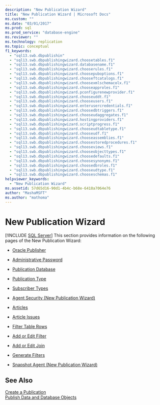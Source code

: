 ```yaml
---
description: "New Publication Wizard"
title: "New Publication Wizard | Microsoft Docs"
ms.custom: ""
ms.date: "03/01/2017"
ms.prod: sql
ms.prod_service: "database-engine"
ms.reviewer: ""
ms.technology: replication
ms.topic: conceptual
f1_keywords: 
  - "sql13.swb.dbpublishin"
  - "sql13.swb.dbpublishingwizard.choosetables.f1"
  - "sql13.swb.dbpublishingwizard.databasename.f1"
  - "sql13.swb.dbpublishingwizard.chooserules.f1"
  - "sql13.swb.dbpublishingwizard.choosepuboptions.f1"
  - "sql13.swb.dbpublishingwizard.chooseftcatalogs.f1"
  - "sql13.swb.dbpublishingwizard.choosexmlschemacolx.f1"
  - "sql13.swb.dbpublishingwizard.chooseapproles.f1"
  - "sql13.swb.dbpublishingwizard.pconfigurenewprovider.f1"
  - "sql13.swb.dbpublishingwizard.chooseuddt.f1"
  - "sql13.swb.dbpublishingwizard.chooseusers.f1"
  - "sql13.swb.dbpublishingwizard.enterusercredentials.f1"
  - "sql13.swb.dbpublishingwizard.choosedbtriggers.f1"
  - "sql13.swb.dbpublishingwizard.chooseudaggregates.f1"
  - "sql13.swb.dbpublishingwizard.hostingproviders.f1"
  - "sql13.swb.dbpublishingwizard.scriptprogress.f1"
  - "sql13.swb.dbpublishingwizard.chooseudtabletype.f1"
  - "sql13.swb.dbpublishingwizard.chooseudf.f1"
  - "sql13.swb.dbpublishingwizard.chooseassemblies.f1"
  - "sql13.swb.dbpublishingwizard.choosestoredprocedures.f1"
  - "sql13.swb.dbpublishingwizard.chooseviews.f1"
  - "sql13.swb.dbpublishingwizard.chooseobjecttypes.f1"
  - "sql13.swb.dbpublishingwizard.choosedefaults.f1"
  - "sql13.swb.dbpublishingwizard.choosesynonyms.f1"
  - "sql13.swb.dbpublishingwizard.choosedbroles.f1"
  - "sql13.swb.dbpublishingwizard.chooseudtype.f1"
  - "sql13.swb.dbpublishingwizard.chooseschemas.f1"
helpviewer_keywords: 
  - "New Publication Wizard"
ms.assetid: 57d65d16-90d1-4b4c-b68e-6418a7064e76
author: "MashaMSFT"
ms.author: "mathoma"
---
```

# New Publication Wizard
 [!INCLUDE [SQL Server](../../includes/applies-to-version/sqlserver.md)]
  This section provides information on the following pages of the New Publication Wizard:  
  
-   [Oracle Publisher](../../relational-databases/replication/oracle-publisher.md)  
  
-   [Administrative Password](../../relational-databases/replication/administrative-password.md)  
  
-   [Publication Database](../../relational-databases/replication/publication-database.md)  
  
-   [Publication Type](../../relational-databases/replication/publication-type.md)  
  
-   [Subscriber Types](../../relational-databases/replication/subscriber-types.md)  
  
-   [Agent Security &#40;New Publication Wizard&#41;](../../relational-databases/replication/agent-security-new-publication-wizard.md)  
  
-   [Articles](../../relational-databases/replication/articles.md)  
  
-   [Article Issues](../../relational-databases/replication/article-issues.md)  
  
-   [Filter Table Rows](../../relational-databases/replication/filter-table-rows.md)  
  
-   [Add or Edit Filter](../../relational-databases/replication/add-or-edit-filter.md)  
  
-   [Add or Edit Join](../../relational-databases/replication/add-or-edit-join.md)  
  
-   [Generate Filters](../../relational-databases/replication/generate-filters.md)  
  
-   [Snapshot Agent &#40;New Publication Wizard&#41;](../../relational-databases/replication/snapshot-agent-new-publication-wizard.md)  
  
## See Also  
 [Create a Publication](../../relational-databases/replication/publish/create-a-publication.md)   
 [Publish Data and Database Objects](../../relational-databases/replication/publish/publish-data-and-database-objects.md)   

  
  
